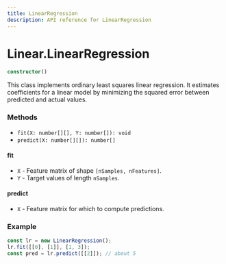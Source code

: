 ```yaml
---
title: LinearRegression
description: API reference for LinearRegression
---
```


# Linear.LinearRegression

```ts
constructor()
```

This class implements ordinary least squares linear regression. It estimates
coefficients for a linear model by minimizing the squared error between
predicted and actual values.

### Methods
+ `fit(X: number[][], Y: number[]): void`
+ `predict(X: number[][]): number[]`

#### fit
* `X` - Feature matrix of shape `[nSamples, nFeatures]`.
* `Y` - Target values of length `nSamples`.

#### predict
* `X` - Feature matrix for which to compute predictions.

### Example
```ts
const lr = new LinearRegression();
lr.fit([[0], [1]], [1, 3]);
const pred = lr.predict([[2]]); // about 5
```

